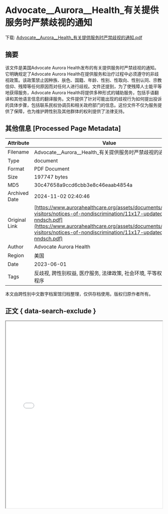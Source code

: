 # Advocate__Aurora__Health_有关提供服务时严禁歧视的通知

<!-- tcd_download_link -->
下载: [Advocate__Aurora__Health_有关提供服务时严禁歧视的通知.pdf](Advocate__Aurora__Health_有关提供服务时严禁歧视的通知.pdf)
<!-- tcd_download_link_end -->

## 摘要

<!-- tcd_abstract -->
该文件是美国Advocate Aurora Health发布的有关提供服务时严禁歧视的通知。它明确规定了Advocate Aurora Health在提供服务和治疗过程中必须遵守的非歧视政策。该政策禁止因种族、肤色、国籍、年龄、性别、性取向、性别认同、宗教信仰、残障等任何原因而对任何人进行歧视。文件还提到，为了使残障人士能平等地获得服务，Advocate Aurora Health将提供多种形式的辅助服务，包括手语翻译和其他语言信息的翻译服务。文件提供了针对可能出现的歧视行为如何提出投诉的具体步骤，包括联系民权协调员和相关政府部门的信息。这份文件不仅为服务提供了保障，也为维护跨性别及其他群体的权利提供了法律支持。

<!-- tcd_abstract_end -->

## 其他信息 [Processed Page Metadata]

| Attribute       | Value                                  |
|-----------------|----------------------------------------|
| Filename        | Advocate__Aurora__Health_有关提供服务时严禁歧视的通知.pdf                             |
| Type            | document                                 |
| Format          | PDF Document                               |
| Size            | 197747 bytes                           |
| MD5             | 30c47658a9ccd6cbb3e8c46eaab4854a                                  |
| Archived Date   | 2024-11-02 02:40:46                             |
| Original Link   | [https://www.aurorahealthcare.org/assets/documents/patients-visitors/notices-of-nondiscrimination/11x17-updated-nndsch.pdf](https://www.aurorahealthcare.org/assets/documents/patients-visitors/notices-of-nondiscrimination/11x17-updated-nndsch.pdf)                         |
| Author          | Advocate Aurora Health                               |
| Region          | 美国                               |
| Date            | 2023-06-01                                 |
| Tags            | 反歧视, 跨性别权益, 医疗服务, 法律政策, 社会环境, 平等权利, 投诉程序                                 |

本文由跨性别中文数字档案馆归档整理，仅供存档使用。版权归原作者所有。


## 正文 { data-search-exclude }

<!-- tcd_main_text -->
<iframe src="../Advocate__Aurora__Health_有关提供服务时严禁歧视的通知.pdf" width="100%" height="600px">
    <p>无法显示PDF，请下载查看。</p>
</iframe>
<!-- tcd_main_text_end -->

